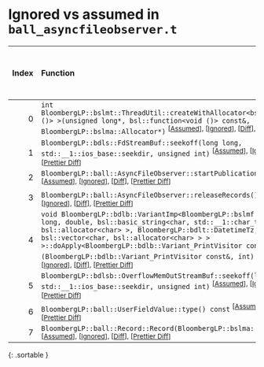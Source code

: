 # Ignored vs assumed in `ball_asyncfileobserver.t`

<script src="../sorttable.js"></script>

|   Index | Function                                                                                                                                                                                                                                                                                                                                                                                                                                                                         |   Difference in number of lines |   Function size difference in bytes |   Number of lines in assumed build | Number of bytes in assumed build   |   Number of lines in ignored build | Number of bytes in ignored build   |
|--------:|:---------------------------------------------------------------------------------------------------------------------------------------------------------------------------------------------------------------------------------------------------------------------------------------------------------------------------------------------------------------------------------------------------------------------------------------------------------------------------------|--------------------------------:|------------------------------------:|-----------------------------------:|:-----------------------------------|-----------------------------------:|:-----------------------------------|
|       0 | `int BloombergLP::bslmt::ThreadUtil::createWithAllocator<bsl::function<void ()> >(unsigned long*, bsl::function<void ()> const&, BloombergLP::bslma::Allocator*)` <sup>\[[Assumed](0-assume)\], \[[Ignored](0-none)\], \[[Diff](0.diff.html)\], \[[Prettier Diff](0-diff.html)\]                                                                                                                                                                                                 |                              54 |                                 208 |                                119 | 448                                |                                 65 | 240                                |
|       1 | `BloombergLP::bdls::FdStreamBuf::seekoff(long long, std::__1::ios_base::seekdir, unsigned int)` <sup>\[[Assumed](1-assume)\], \[[Ignored](1-none)\], \[[Diff](1.diff.html)\], \[[Prettier Diff](1-diff.html)\]                                                                                                                                                                                                                                                                   |                               5 |                                  48 |                                367 | 1,472                              |                                362 | 1,424                              |
|       2 | `BloombergLP::ball::AsyncFileObserver::startPublicationThread()` <sup>\[[Assumed](2-assume)\], \[[Ignored](2-none)\], \[[Diff](2.diff.html)\], \[[Prettier Diff](2-diff.html)\]                                                                                                                                                                                                                                                                                                  |                               5 |                                  16 |                                 95 | 384                                |                                 90 | 368                                |
|       3 | `BloombergLP::ball::AsyncFileObserver::releaseRecords()` <sup>\[[Assumed](3-assume)\], \[[Ignored](3-none)\], \[[Diff](3.diff.html)\], \[[Prettier Diff](3-diff.html)\]                                                                                                                                                                                                                                                                                                          |                               4 |                                  16 |                                165 | 656                                |                                161 | 640                                |
|       4 | `void BloombergLP::bdlb::VariantImp<BloombergLP::bslmf::TypeList<long long, double, bsl::basic_string<char, std::__1::char_traits<char>, bsl::allocator<char> >, BloombergLP::bdlt::DatetimeTz, bsl::vector<char, bsl::allocator<char> > > >::doApply<BloombergLP::bdlb::Variant_PrintVisitor const&>(BloombergLP::bdlb::Variant_PrintVisitor const&, int) const` <sup>\[[Assumed](4-assume)\], \[[Ignored](4-none)\], \[[Diff](4.diff.html)\], \[[Prettier Diff](4-diff.html)\] |                               3 |                                  16 |                                100 | 368                                |                                 97 | 352                                |
|       5 | `BloombergLP::bdlsb::OverflowMemOutStreamBuf::seekoff(long long, std::__1::ios_base::seekdir, unsigned int)` <sup>\[[Assumed](5-assume)\], \[[Ignored](5-none)\], \[[Diff](5.diff.html)\], \[[Prettier Diff](5-diff.html)\]                                                                                                                                                                                                                                                      |                               3 |                                   0 |                                108 | 352                                |                                105 | 352                                |
|       6 | `BloombergLP::ball::UserFieldValue::type() const` <sup>\[[Assumed](6-assume)\], \[[Ignored](6-none)\], \[[Diff](6.diff.html)\], \[[Prettier Diff](6-diff.html)\]                                                                                                                                                                                                                                                                                                                 |                              -2 |                                   0 |                                  4 | 16                                 |                                  6 | 16                                 |
|       7 | `BloombergLP::ball::Record::Record(BloombergLP::bslma::Allocator*)` <sup>\[[Assumed](7-assume)\], \[[Ignored](7-none)\], \[[Diff](7.diff.html)\], \[[Prettier Diff](7-diff.html)\]                                                                                                                                                                                                                                                                                               |                             -24 |                                 -80 |                                153 | 640                                |                                177 | 720                                |
{: .sortable }
